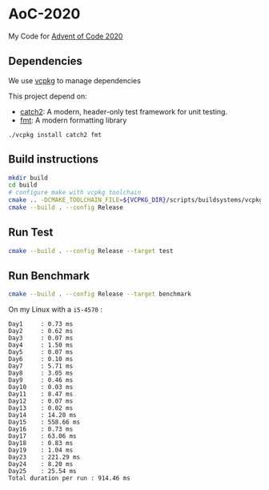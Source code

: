# AoC-2020
My Code for [Advent of Code 2020](https://adventofcode.com/2020)

## Dependencies

We use [vcpkg](https://github.com/Microsoft/vcpkg) to manage dependencies

This project depend on:
- [catch2](https://github.com/catchorg/Catch2): A modern, header-only test framework for unit testing.
- [fmt](https://fmt.dev/latest/index.html): A modern formatting library

```
./vcpkg install catch2 fmt
```

## Build instructions

```bash
mkdir build
cd build
# configure make with vcpkg toolchain
cmake .. -DCMAKE_TOOLCHAIN_FILE=${VCPKG_DIR}/scripts/buildsystems/vcpkg.cmake
cmake --build . --config Release
```

## Run Test

```bash
cmake --build . --config Release --target test
```

## Run Benchmark

```bash
cmake --build . --config Release --target benchmark
```

On my Linux with a `i5-4570` :

```
Day1     : 0.73 ms
Day2     : 0.62 ms
Day3     : 0.07 ms
Day4     : 1.50 ms
Day5     : 0.07 ms
Day6     : 0.10 ms
Day7     : 5.71 ms
Day8     : 3.05 ms
Day9     : 0.46 ms
Day10    : 0.03 ms
Day11    : 8.47 ms
Day12    : 0.07 ms
Day13    : 0.02 ms
Day14    : 14.20 ms
Day15    : 558.66 ms
Day16    : 0.73 ms
Day17    : 63.06 ms
Day18    : 0.83 ms
Day19    : 1.04 ms
Day23    : 221.29 ms
Day24    : 8.20 ms
Day25    : 25.54 ms
Total duration per run : 914.46 ms
```
